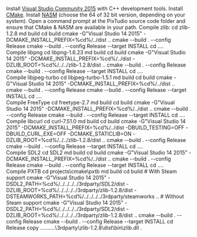 Install [Visual Studio Community 2015](https://www.visualstudio.com/en/vs/community/) with C++ development tools.
Install [CMake](https://cmake.org/).
Install [NASM](http://www.nasm.us/) (choose the 64 of 32 bit version, depending on your system).
Open a command prompt at the PixTudio source code folder and ensure that CMake & NASM are available in your path.
Compile zlib:
    cd zlib-1.2.8
    md build
    cd build
    cmake -G"Visual Studio 14 2015" -DCMAKE_INSTALL_PREFIX=%cd%/../dist ..
    cmake --build . --config Release
    cmake --build . --config Release --target INSTALL
    cd ..\..\
Compile libpng
    cd libpng-1.6.23
    md build
    cd build
    cmake -G"Visual Studio 14 2015" -DCMAKE_INSTALL_PREFIX=%cd%/../dist -DZLIB_ROOT=%cd%/../../zlib-1.2.8/dist ..
    cmake --build . --config Release
    cmake --build . --config Release --target INSTALL
    cd ..\..\
Compile libjpeg-turbo
    cd libjpeg-turbo-1.5.1
    md build
    cd build
    cmake -G"Visual Studio 14 2015" -DCMAKE_INSTALL_PREFIX=%cd%/../dist ..
    cmake --build . --config Release
    cmake --build . --config Release --target INSTALL
    cd ..\..\
Compile FreeType
    cd freetype-2.7
    md build
    cd build
    cmake -G"Visual Studio 14 2015" -DCMAKE_INSTALL_PREFIX=%cd%/../dist ..
    cmake --build . --config Release
    cmake --build . --config Release --target INSTALL
    cd ..\..\
Compile libcurl
    cd curl-7.51.0
    md build
    cd build
    cmake -G"Visual Studio 14 2015" -DCMAKE_INSTALL_PREFIX=%cd%/../dist -DBUILD_TESTING=OFF -DBUILD_CURL_EXE=OFF -DCMAKE_STATICLIB=ON -DZLIB_ROOT=%cd%/../../zlib-1.2.8/dist ..
    cmake --build . --config Release
    cmake --build . --config Release --target INSTALL
    cd ..\..\
Compile SDL2
    cd SDL2
    md build
    cd build
    cmake -G"Visual Studio 14 2015" -DCMAKE_INSTALL_PREFIX=%cd%/../dist ..
    cmake --build . --config Release
    cmake --build . --config Release --target INSTALL
    cd ..\..\
Compile PXTB
    cd projects\cmake\pxtb
    md build
    cd build
    # With Steam support
    cmake -G"Visual Studio 14 2015" -DSDL2_PATH=%cd%/../../../../3rdparty/SDL2/dist -DZLIB_ROOT=%cd%/../../../../3rdparty/zlib-1.2.8/dist -DSTEAMWORKS_PATH=%cd%/../../../../3rdparty/steamworks ..
    # Without Steam support
    cmake -G"Visual Studio 14 2015" -DSDL2_PATH=%cd%/../../../../3rdparty/SDL2/dist -DZLIB_ROOT=%cd%/../../../../3rdparty/zlib-1.2.8/dist ..
    cmake --build . --config Release
    cmake --build . --config Release --target INSTALL
    cd Release
    copy ..\..\..\..\..\3rdparty\zlib-1.2.8\dist\bin\zlib.dll .